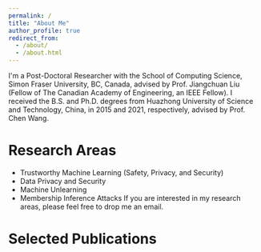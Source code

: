 ```yaml
---
permalink: /
title: "About Me"
author_profile: true
redirect_from: 
  - /about/
  - /about.html
---
```


I'm a Post-Doctoral Researcher with the School of Computing Science, Simon Fraser University, BC, Canada, advised by Prof. Jiangchuan Liu (Fellow of The Canadian Academy of Engineering, an IEEE Fellow). I received the B.S. and Ph.D. degrees from Huazhong University of Science and Technology, China, in 2015 and 2021, respectively, advised by Prof. Chen Wang. 

Research Areas
====
* Trustworthy Machine Learning (Safety, Privacy, and Security)
* Data Privacy and Security
* Machine Unlearning
* Membership Inference Attacks
If you are interested in my research areas, please feel free to drop me an email.



Selected Publications
====
